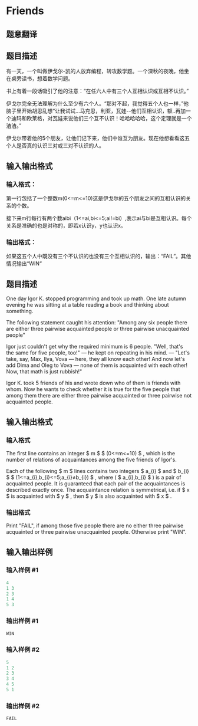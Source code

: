 # Friends

## 题意翻译

## 题目描述

有一天，一个叫做伊戈尔-凯的人放弃编程，转攻数学题。一个深秋的夜晚，他坐在桌旁读书，想着数学问题。

书上有着一段话吸引了他的注意：“在任六人中有三个人互相认识或互相不认识。”

伊戈尔完全无法理解为什么至少有六个人。“那对不起，我觉得五个人也一样，”他脑子里开始胡思乱想“让我试试...马克思，利亚，瓦娃--他们互相认识，额..再加一个迪玛和欧莱格，对瓦娃来说他们三个互不认识！哈哈哈哈哈，这个定理就是一个渣渣。”

伊戈尔带着他的5个朋友，让他们记下来，他们中谁互为朋友。现在他想看看这五个人是否真的认识三对或三对不认识的人。

## 输入输出格式

### 输入格式：

第一行包括了一个整数m(0<=m<=10)这是伊戈尔的五个朋友之间的互相认识的关系的个数。

接下来m行每行有两个数aibi（1<=ai,bi<=5;ai!=bi）,表示ai与bi是互相认识。每个关系是准确的也是对称的，即若x认识y，y也认识x。

### 输出格式：

如果这五个人中既没有三个不认识的也没有三个互相认识的，输出：“FAIL”。其他情况输出“WIN“

## 题目描述

One day Igor K. stopped programming and took up math. One late autumn evening he was sitting at a table reading a book and thinking about something.

The following statement caught his attention: "Among any six people there are either three pairwise acquainted people or three pairwise unacquainted people"

Igor just couldn't get why the required minimum is 6 people. "Well, that's the same for five people, too!" — he kept on repeating in his mind. — "Let's take, say, Max, Ilya, Vova — here, they all know each other! And now let's add Dima and Oleg to Vova — none of them is acquainted with each other! Now, that math is just rubbish!"

Igor K. took 5 friends of his and wrote down who of them is friends with whom. Now he wants to check whether it is true for the five people that among them there are either three pairwise acquainted or three pairwise not acquainted people.

## 输入输出格式

### 输入格式

The first line contains an integer $ m $ $ (0<=m<=10) $ , which is the number of relations of acquaintances among the five friends of Igor's.

Each of the following $ m $ lines contains two integers $ a_{i} $ and $ b_{i} $ $ (1<=a_{i},b_{i}<=5;a_{i}≠b_{i}) $ , where ( $ a_{i},b_{i} $ ) is a pair of acquainted people. It is guaranteed that each pair of the acquaintances is described exactly once. The acquaintance relation is symmetrical, i.e. if $ x $ is acquainted with $ y $ , then $ y $ is also acquainted with $ x $ .

### 输出格式

Print "FAIL", if among those five people there are no either three pairwise acquainted or three pairwise unacquainted people. Otherwise print "WIN".

## 输入输出样例

### 输入样例 #1

```cpp
4
1 3
2 3
1 4
5 3

```
### 输出样例 #1

```cpp
WIN

```
### 输入样例 #2

```cpp
5
1 2
2 3
3 4
4 5
5 1

```
### 输出样例 #2

```cpp
FAIL

```
